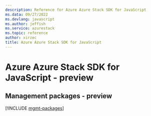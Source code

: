 ```yaml
---
description: Reference for Azure Azure Stack SDK for JavaScript
ms.data: 09/27/2022
ms.devlang: javascript
ms.author: jeffish
ms.service: azurestack
ms.topic: reference
author: xirzec
title: Azure Azure Stack SDK for JavaScript
---
```

# Azure Azure Stack SDK for JavaScript - preview

## Management packages - preview
[!INCLUDE [mgmt-packages](azure-stack-mgmt-index.md)]